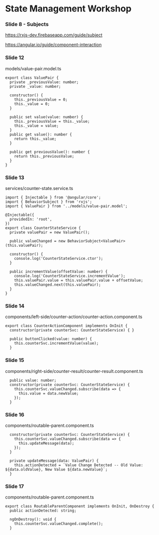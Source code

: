 # State Management Workshop
### Slide 8 - Subjects
https://rxjs-dev.firebaseapp.com/guide/subject

https://angular.io/guide/component-interaction

### Slide 12
models/value-pair.model.ts
```
export class ValuePair {
  private _previousValue: number;
  private _value: number;

  constructor() {
    this._previousValue = 0;
    this._value = 0;
  }

  public set value(value: number) {
    this._previousValue = this._value;
    this._value = value;
  }
  public get value(): number {
    return this._value;
  }

  public get previousValue(): number {
    return this._previousValue;
  }
}
```
### Slide 13
services/counter-state.service.ts
```
import { Injectable } from '@angular/core';
import { BehaviorSubject } from 'rxjs';
import { ValuePair } from '../models/value-pair.model';

@Injectable({
  providedIn: 'root',
})
export class CounterStateService {
  private valuePair = new ValuePair();

  public valueChanged = new BehaviorSubject<ValuePair>(this.valuePair);

  constructor() {
    console.log('CounterStateService.ctor');
  }

  public incrementValue(offsetValue: number) {
    console.log('CounterStateService.incrementValue');
    this.valuePair.value = this.valuePair.value + offsetValue;
    this.valueChanged.next(this.valuePair);
  }
}
```
### Slide 14
components/left-side/counter-action/counter-action.component.ts
```
export class CounterActionComponent implements OnInit {
  constructor(private counterSvc: CounterStateService) { }
```
```
  public buttonClicked(value: number) {
    this.counterSvc.incrementValue(value);
  }
```
### Slide 15
components/right-side/counter-result/counter-result.component.ts
```
  public value: number;
  constructor(private counterSvc: CounterStateService) {
    this.counterSvc.valueChanged.subscribe(data => {
      this.value = data.newValue;
    });
  }
```
### Slide 16
components/routable-parent.component.ts
```
  constructor(private counterSvc: CounterStateService) {
    this.counterSvc.valueChanged.subscribe(data => {
      this.updateMessage(data);
    });
  }
```
```
  private updateMessage(data: ValuePair) {
    this.actionDetected = `Value Change Detected -- Old Value: ${data.oldValue}, New Value ${data.newValue}`;
  }
```


### Slide 17
components/routable-parent.component.ts
```
export class RoutableParentComponent implements OnInit, OnDestroy {
  public actionDetected: string;
```
```
  ngOnDestroy(): void {
    this.counterSvc.valueChanged.complete();
  }
```
